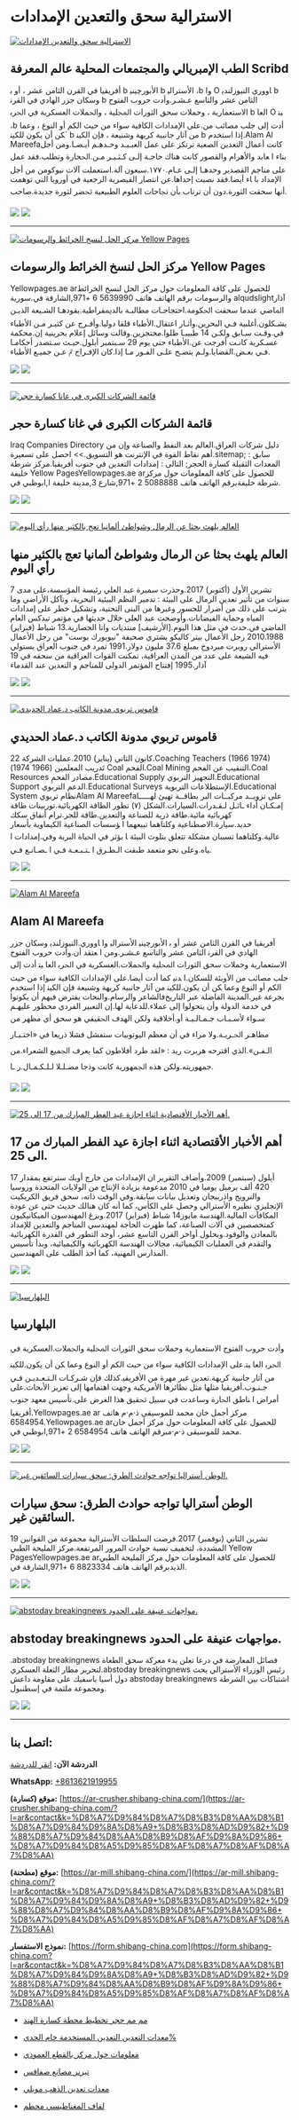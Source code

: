 # الاسترالية سحق والتعدين الإمدادات

<a href="https://swt.shibang-china.com/?l=ar&img&k=%D8%A7%D9%84%D8%A7%D8%B3%D8%AA%D8%B1%D8%A7%D9%84%D9%8A%D8%A9+%D8%B3%D8%AD%D9%82+%D9%88%D8%A7%D9%84%D8%AA%D8%B9%D8%AF%D9%8A%D9%86+%D8%A7%D9%84%D8%A5%D9%85%D8%AF%D8%A7%D8%AF%D8%A7%D8%AA" target="_blank">![الاسترالية سحق والتعدين الإمدادات](http://static.shibang-china.com/all-800x300/945.jpg)</a>

## الطب الإمبريالي والمجتمعات المحلية عالم المعرفة Scribd
أﻓﺮﻳﻘﻴﺎ ﻓﻲ اﻟﻘﺮن اﻟﺜﺎﻣﻦ ﻋﺸﺮ ، أو ﺑ b اﻷﺑﻮرﭼﻴﻨﻴ b اﻷﺳﺘﺮاﻟﻴ ،b وا O ﺎووري اﻟﻨﻴﻮزﻟﻨﺪﻳ b وﺳﻜﺎن ﺟﺰر اﻟﻬﺎدي ﻓﻲ اﻟﻘﺮﻧ b اﻟﺜﺎﻣﻦ ﻋﺸﺮ واﻟﺘﺎﺳﻊ ﻋـﺸـﺮ.وأدت ﺣﺮوب اﻟﻔﺘﻮح اﻻﺳﺘﻌﻤﺎرﻳﺔ ، وﺣﻤﻼت ﺳﺤﻖ اﻟﺜﻮرات اﶈﻠﻴﺔ ، واﳊﻤﻼت اﻟﻌﺴﻜﺮﻳﺔ ﻓﻲ اﳊﺮﺑ b اﻟﻌﺎ O ﻴﺘ ،b أدت إﻟﻰ ﺟﻠﺐ ﻣﺼﺎﺋﺐ ﻣﻦ.ﻋﻠﻰ اﻹﻣﺪادات اﻟﻜﺎﻓﻴﺔ ﺳﻮاء ﻣﻦ ﺣﻴﺚ اﻟﻜﻢ أو اﻟﻨﻮع ، وﻋﻤﺎ `ﻜﻦ أن ﻳﻜﻮن ﻟﻠﻜﻴﻨ b ﻣﻦ آﺛﺎر ﺟﺎﻧﺒﻴﺔ ﻛﺮﻳﻬﺔ وﺷﻨﻴﻌﺔ ، ﻓﺈن اﻟﻜﻴﻨ b إذا اﺳﺘﺨﺪم.Alam Al Mareefaﻛﺎﻧﺖ أﻋﻤﺎل اﻟﺘﻌﺪﻳﻦ اﻟﺼﻌﺒﺔ ﺗﺮﺗﻜﺰ ﻋﻠﻰ ﻋﻤﻞ اﻟﻌﺒـﻴـﺪ وﺣـﺪﻫـﻢ أﻳـﻀـﺎ.وﻣﻦ أﺟﻞ ﺑﻨﺎء ا ﻌﺎﺑﺪ واﻷﻫﺮام واﻟﻘﺼﻮر ﻛﺎﻧﺖ ﻫﻨﺎك ﺣﺎﺟـﺔ إﻟـﻰ ﻛـﺜـﻴـﺮ ﻣـﻦ.اﳊﺠﺎرة وﺗﻄﻠﺐ.ﻓﻘﺪ ﻋﻤﻞ ﻋﻠﻰ ﻣﻨﺎﺟﻢ اﻟﻘﺼﺪﻳﺮ وﺣﺪﻫـﺎ إﻟـﻰ ﻋـﺎم.١٧٧٠.ﺳﺒﻌﻮن آﻟﺔ.اﺳﺘﻌﻤﻠﺖ آﻻت ﻧﻴﻮﻛﻮﻣﻦ ﻣﻦ أﺟﻞ اﻹﻣﺪاد ﺑﺎ ﺎء أﻳﻀﺎ.ﻓﻘﺪ ﻧﺼﺒﺖ إﺣﺪاﻫﺎ.ﻋﻦ اﻧﺘﺼﺎر اﻟﻘﻴﺼﺮﻳﺔ اﻟﺮﺟﻌﻴﺔ ﻓﻲ أوروﺑﺎ اﻟﺘﻲ ﺗﻮﻫﻤﺖ أﻧﻬﺎ ﺳﺤﻘﺖ اﻟﺜﻮرة.دون أن ﺗﺮﺗﺎب ﺑﺄن ﳒﺎﺣﺎت اﻟﻌﻠﻮم اﻟﻄﺒﻴﻌﻴﺔ ﲢﻀﺮ ﻟﺜﻮرة ﺟﺪﻳﺪة.ﺻﺎﺣﺐ.


<a href="https://whatsapp.shibangsoft.com/WhatsApp.php" target="_blank" title="WhatsApp">![](http://static.shibang-china.com/icon/whatsapp.png)</a> <a href="https://swt.shibang-china.com/?l=ar&icon&k=%D8%A7%D9%84%D8%A7%D8%B3%D8%AA%D8%B1%D8%A7%D9%84%D9%8A%D8%A9+%D8%B3%D8%AD%D9%82+%D9%88%D8%A7%D9%84%D8%AA%D8%B9%D8%AF%D9%8A%D9%86+%D8%A7%D9%84%D8%A5%D9%85%D8%AF%D8%A7%D8%AF%D8%A7%D8%AA" target="_blank">![](http://static.shibang-china.com/icon/chat-ar.png)</a>

---

<a href="https://swt.shibang-china.com/?l=ar&img&k=%D8%A7%D9%84%D8%A7%D8%B3%D8%AA%D8%B1%D8%A7%D9%84%D9%8A%D8%A9+%D8%B3%D8%AD%D9%82+%D9%88%D8%A7%D9%84%D8%AA%D8%B9%D8%AF%D9%8A%D9%86+%D8%A7%D9%84%D8%A5%D9%85%D8%AF%D8%A7%D8%AF%D8%A7%D8%AA" target="_blank">![مركز الحل لنسخ الخرائط والرسومات Yellow Pages](http://static.shibang-china.com/all-800x300/790.jpg)</a>

## مركز الحل لنسخ الخرائط والرسومات Yellow Pages
Yellowpages.ae arللحصول على كافة المعلومات حول مركز الحل لنسخ الخرائط والرسومات برقم الهاتف هاتف 5639990 6 +971,الشارقة في.ﺳﻮرﻳﺔ alqudslightآذار اﳌﺎﺿﻲ ﻋﻨﺪﻣﺎ ﺳﺤﻘﺖ اﳊﻜﻮﻣﺔ.اﺣﺘﺠﺎﺟـﺎت ﻣﻄﺎﻟﺒـﺔ ﺑﺎﻟﺪﳝﻘﺮاﻃﻴﺔ.ﻳﻘﻮدﻫـﺎ اﻟﺸـﻴﻌﺔ اﻟﺬﻳـﻦ ﻳﺸـﻜﻠﻮن.أﻏﻠﺒﻴﺔ ﻓـﻲ اﻟﺒﺤﺮﻳﻦ.وأﺛـﺎر اﻋﺘﻘﺎل.اﻷﻃﺒﺎء ﻗﻠﻘﺎ دوﻟﻴﺎ.وأﻓـﺮج ﻋﻦ ﻛﺜﻴـﺮ ﻣـﻦ اﻷﻃﺒﺎء ﻓﻲ.وﻗـﺖ ﺳـﺎﺑﻖ وﻟﻜـﻦ 14 ﻃﺒﻴﺒـﺎ ﻇﻠﻮا.ﻣﺤﺘﺠﺰﻳﻦ.وﻗﺎﻟﺖ وﺳﺎﺋﻞ إﻋﻼم ﺑﺤﺮﻳﻨﻴﺔ إن.ﻣﺤﻜﻤﺔ ﻋﺴـﻜﺮﻳﺔ ﻛﺎﻧـﺖ أﻓﺮﺟﺖ ﻋﻦ.اﻷﻃﺒﺎء ﺣﺘﻰ ﻳﻮم 29 ﺳـﺒﺘﻤﺒﺮ أﻳﻠﻮل.ﺣﻴـﺚ ﺳـﺘﺼﺪر أﺣﻜﺎﻣـﺎ ﻓـﻲ ﺑﻌـﺾ.اﻟﻘﻀﺎﻳﺎ.وﻟـﻢ ﻳﺘﻀـﺢ ﻋﻠـﻰ اﻟﻔـﻮر ﻣـﺎ إذا.ﻛﺎن اﻹﻓـﺮاج ﰎ ﻋـﻦ ﺟﻤﻴـﻊ اﻷﻃﺒﺎء.


<a href="https://whatsapp.shibangsoft.com/WhatsApp.php" target="_blank" title="WhatsApp">![](http://static.shibang-china.com/icon/whatsapp.png)</a> <a href="https://swt.shibang-china.com/?l=ar&icon&k=%D8%A7%D9%84%D8%A7%D8%B3%D8%AA%D8%B1%D8%A7%D9%84%D9%8A%D8%A9+%D8%B3%D8%AD%D9%82+%D9%88%D8%A7%D9%84%D8%AA%D8%B9%D8%AF%D9%8A%D9%86+%D8%A7%D9%84%D8%A5%D9%85%D8%AF%D8%A7%D8%AF%D8%A7%D8%AA" target="_blank">![](http://static.shibang-china.com/icon/chat-ar.png)</a>

---

<a href="https://swt.shibang-china.com/?l=ar&img&k=%D8%A7%D9%84%D8%A7%D8%B3%D8%AA%D8%B1%D8%A7%D9%84%D9%8A%D8%A9+%D8%B3%D8%AD%D9%82+%D9%88%D8%A7%D9%84%D8%AA%D8%B9%D8%AF%D9%8A%D9%86+%D8%A7%D9%84%D8%A5%D9%85%D8%AF%D8%A7%D8%AF%D8%A7%D8%AA" target="_blank">![قائمة الشركات الكبرى في غانا كسارة حجر](http://static.shibang-china.com/all-800x300/625.jpg)</a>

## قائمة الشركات الكبرى في غانا كسارة حجر
Iraq Companies Directory دليل شركات العراق.العالم بعد النفط والصناعة وإن من أهم نقاط القوة في الإنترنت هو التسويق.&gt;&gt; احصل على تسعيرة.sitemap; سابق : المعدات الثقيلة كسارة الحجر; التالى : إمدادات التعدين في جنوب أفريقيا.مركز شرطة خليفة Yellow PagesYellowpages.ae arللحصول على كافة المعلومات حول مركز شرطة خليفةبرقم الهاتف هاتف 5088888 2 +971,شارع 3,مدينة خليفة ا,ابوظبي في.


<a href="https://whatsapp.shibangsoft.com/WhatsApp.php" target="_blank" title="WhatsApp">![](http://static.shibang-china.com/icon/whatsapp.png)</a> <a href="https://swt.shibang-china.com/?l=ar&icon&k=%D8%A7%D9%84%D8%A7%D8%B3%D8%AA%D8%B1%D8%A7%D9%84%D9%8A%D8%A9+%D8%B3%D8%AD%D9%82+%D9%88%D8%A7%D9%84%D8%AA%D8%B9%D8%AF%D9%8A%D9%86+%D8%A7%D9%84%D8%A5%D9%85%D8%AF%D8%A7%D8%AF%D8%A7%D8%AA" target="_blank">![](http://static.shibang-china.com/icon/chat-ar.png)</a>

---

<a href="https://swt.shibang-china.com/?l=ar&img&k=%D8%A7%D9%84%D8%A7%D8%B3%D8%AA%D8%B1%D8%A7%D9%84%D9%8A%D8%A9+%D8%B3%D8%AD%D9%82+%D9%88%D8%A7%D9%84%D8%AA%D8%B9%D8%AF%D9%8A%D9%86+%D8%A7%D9%84%D8%A5%D9%85%D8%AF%D8%A7%D8%AF%D8%A7%D8%AA" target="_blank">![العالم يلهث بحثا عن الرمال وشواطئ ألمانيا تعج بالكثير منها رأي اليوم](http://static.shibang-china.com/all-800x300/1485.jpg)</a>

## العالم يلهث بحثا عن الرمال وشواطئ ألمانيا تعج بالكثير منها رأي اليوم
7 تشرين الأول (أكتوبر) 2017.وحذرت سميرة عبد العلي رئيسة المؤسسة،على مدى سنوات من تأثير تعدين الرمال على البيئة : تدمير النظم البيئية البحرية، وتآكل الأراضي وما يترتب على ذلك من أضرار للجسور وغيرها من البنى التحتية، وتشكيل خطر على إمدادات المياه وحماية الفيضانات.وأوضحت عبد العلي خلال حديثها في مؤتمر تيدكس العام الماضي في.حدث في مثل هذا اليوم.[الأرشيف] منتديات واتا الحضارية.13 شباط (فبراير) 2010.1988 رجل الأعمال بيتر كاليكو يشتري صحيفة &quot;نيويورك بوست&quot; من رجل الأعمال الأسترالي روبرت ميردوخ بمبلغ 37.6 مليون دولار.1991 تمرد في جنوب العراق يستولي فيه الشيعة على عدد من المدن العراقية، تمكنت القوات العراقية من سحقه في 19 آذار.1995 إفتتاح المؤتمر الدولى للمناجم و التعدين عند القدماء


<a href="https://whatsapp.shibangsoft.com/WhatsApp.php" target="_blank" title="WhatsApp">![](http://static.shibang-china.com/icon/whatsapp.png)</a> <a href="https://swt.shibang-china.com/?l=ar&icon&k=%D8%A7%D9%84%D8%A7%D8%B3%D8%AA%D8%B1%D8%A7%D9%84%D9%8A%D8%A9+%D8%B3%D8%AD%D9%82+%D9%88%D8%A7%D9%84%D8%AA%D8%B9%D8%AF%D9%8A%D9%86+%D8%A7%D9%84%D8%A5%D9%85%D8%AF%D8%A7%D8%AF%D8%A7%D8%AA" target="_blank">![](http://static.shibang-china.com/icon/chat-ar.png)</a>

---

<a href="https://swt.shibang-china.com/?l=ar&img&k=%D8%A7%D9%84%D8%A7%D8%B3%D8%AA%D8%B1%D8%A7%D9%84%D9%8A%D8%A9+%D8%B3%D8%AD%D9%82+%D9%88%D8%A7%D9%84%D8%AA%D8%B9%D8%AF%D9%8A%D9%86+%D8%A7%D9%84%D8%A5%D9%85%D8%AF%D8%A7%D8%AF%D8%A7%D8%AA" target="_blank">![قاموس تربوي مدونة الكاتب د.عماد الحديدي](http://static.shibang-china.com/all-800x300/11.jpg)</a>

## قاموس تربوي مدونة الكاتب د.عماد الحديدي
22 كانون الثاني (يناير) 2010.عمليات الشركة.Coaching Teachers (1966 1974) تَدريب المعلمين (1966 1974) Coal الفحم.Coal Mining التنقيب عن الفحم.Coal Resources مصادر الفحمِ.Educational Supply التجهيز التربوي.Educational Support الدعم التربوي.Educational Surveys الإستطلاعات التربوية.Educational System نظام تربويAlam Al Mareefaﻋﻠﻰ ﺗﺰوﻳــﺪ ﻣﺮﻛﺒــﺎت اﻟﺒﺮ ﺑﻄﺎﻗــﺔ ﺗﻬﻴﺊ ﻟﻬـــــﺎ إﻣـﻜـﺎن أداء ـﺎﺛـﻞ ﻟـﻘـﺪرات.اﻟﺴﻴﺎرات.اﻟﺸﻜﻞ (٧) ﺗﻄﻮر اﻟﻄﺎﻗﺔ اﻟﻜﻬﺮﺑﺎﺋﻴﺔ.ﺗﻮرﺑﻴﻨﺎت ﻃﺎﻗﺔ ﻛﻬﺮﺑﺎﺋﻴﺔ ﻣﺎﺋﻴﺔ.ﻃﺎﻗﺔ ذرﻳﺔ ﻟﻠﺼﻨﺎﻋﺔ واﻟﺘﻌﺪﻳﻦ.ﻃﺎﻗﺔ ﻟﻠﺠﺮ.ﺗﺮام أﻧﻔﺎق ﺳﻜﻚ ﺣﺪﻳﺪ.ﺳﻴﺎرة.اﻻﺻﻄﻨﺎﻋﻴﺔ وﻛﻠﺘﺎﻫﻤﺎ ﺗﺒﻴﻌﻬﻤﺎ ا ﺆﺳﺴﺎت اﻟﺼﻨﺎﻋﻴﺔ اﻟﻜﻴﻤﺎوﻳﺔ ﺑﺄﺳﻌﺎر ﻋﺎﻟﻴﺔ.وﻛﻠﺘﺎﻫﻤﺎ ﺗﺴﺒﺒﺎن ﻣﺸﻜﻠﺔ ﺗﺘﻌﻠﻖ ﺑﺘﻠﻮث اﻟﺒﻴﺌﺔ ﺎ ﻳﺆﺛﺮ ﻓﻲ اﳊﻴﺎة اﻟﺒﺮﻳﺔ وﻓﻲ.إﻣﺪادات ا ﻴﺎه.وﻋﻠﻰ ﻧﺤﻮ ﻣﺘﻌﻤﺪ ﻃﺒﻘﺖ اﻟـﻄـﺮق ا ـﺘـﺒـﻌـﺔ ﻓـﻲ ا ـﺼـﺎﻧـﻊ ﻓـﻲ.


<a href="https://whatsapp.shibangsoft.com/WhatsApp.php" target="_blank" title="WhatsApp">![](http://static.shibang-china.com/icon/whatsapp.png)</a> <a href="https://swt.shibang-china.com/?l=ar&icon&k=%D8%A7%D9%84%D8%A7%D8%B3%D8%AA%D8%B1%D8%A7%D9%84%D9%8A%D8%A9+%D8%B3%D8%AD%D9%82+%D9%88%D8%A7%D9%84%D8%AA%D8%B9%D8%AF%D9%8A%D9%86+%D8%A7%D9%84%D8%A5%D9%85%D8%AF%D8%A7%D8%AF%D8%A7%D8%AA" target="_blank">![](http://static.shibang-china.com/icon/chat-ar.png)</a>

---

<a href="https://swt.shibang-china.com/?l=ar&img&k=%D8%A7%D9%84%D8%A7%D8%B3%D8%AA%D8%B1%D8%A7%D9%84%D9%8A%D8%A9+%D8%B3%D8%AD%D9%82+%D9%88%D8%A7%D9%84%D8%AA%D8%B9%D8%AF%D9%8A%D9%86+%D8%A7%D9%84%D8%A5%D9%85%D8%AF%D8%A7%D8%AF%D8%A7%D8%AA" target="_blank">![Alam Al Mareefa](http://static.shibang-china.com/all-800x300/957.jpg)</a>

## Alam Al Mareefa
أﻓﺮﻳﻘﻴﺎ ﻓﻲ اﻟﻘﺮن اﻟﺜﺎﻣﻦ ﻋﺸﺮ أو ﺑ اﻷﺑﻮرﭼﻴﻨﻴ اﻷﺳﺘﺮاﻟﻴ وا ﺎووري.اﻟﻨﻴﻮزﻟﻨﺪﻳ وﺳﻜﺎن ﺟﺰر اﻟﻬﺎدي ﻓﻲ اﻟﻘﺮﻧ اﻟﺜﺎﻣﻦ ﻋﺸﺮ واﻟﺘﺎﺳﻊ ﻋـﺸـﺮ.وﻣﻦ ا ﻌﺘﻘﺪ أن.وأدت ﺣﺮوب اﻟﻔﺘﻮح اﻻﺳﺘﻌﻤﺎرﻳﺔ وﺣﻤﻼت ﺳﺤﻖ اﻟﺜﻮرات اﶈﻠﻴﺔ واﳊﻤﻼت.اﻟﻌﺴﻜﺮﻳﺔ ﻓﻲ اﳊﺮﺑ اﻟﻌﺎ ﻴﺘ أدت إﻟﻰ ﺟﻠﺐ ﻣﺼﺎﺋﺐ ﻣﻦ اﻷوﺑﺌﺔ ﻟﻠﺴﻜﺎن.ا ﺪﻧﻴ ﻛﻤﺎ أدت أﻳﻀﺎ.ﻋﻠﻰ اﻹﻣﺪادات اﻟﻜﺎﻓﻴﺔ ﺳﻮاء ﻣﻦ ﺣﻴﺚ اﻟﻜﻢ أو اﻟﻨﻮع وﻋﻤﺎ ﻜﻦ أن ﻳﻜﻮن.ﻟﻠﻜﻴﻨ ﻣﻦ آﺛﺎر ﺟﺎﻧﺒﻴﺔ ﻛﺮﻳﻬﺔ وﺷﻨﻴﻌﺔ ﻓﺈن اﻟﻜﻴﻨ إذا اﺳﺘﺨﺪم ﺑﺠﺮﻋﺔ ﻏﻴﺮ.المدينة الفاضلة عبر التاريخﻓﺎﻟﺸﺎﻋﺮ واﻟﺮﺳﺎم.واﻟﻨﺤﺎت ﻳﻔﺘﺮض ﻓﻴﻬﻢ أن ﻳﻜﻮﻧﻮا ﻓﻲ ﺧﺪﻣﺔ اﻟﺪوﻟﺔ وأن ﻳﺘﺤﻮﻟﻮا إﻟﻰ ﻋﻤﻼء.ﻟﻠﺪﻋﺎﻳﺔ ﻟﻬﺎ.إن اﻟﺘﻌﺒﻴﺮ اﻟﻔﺮدي ﻣﺤﻈﻮر ﻋﻠﻴﻬـﻢ ﺳـﻮاء ﻷﺳـﺒـﺎب ﺟـﻤـﺎﻟـﻴـﺔ أو.أﺧﻼﻗﻴﺔ وﻟﻜﻦ اﻟﻬﺪف اﳊﻘﻴﻘﻲ ﻫﻮ ﺳﺤﻖ أي ﻣﻈﻬﺮ ﻣﻦ ﻣﻈﺎﻫـﺮ اﳊـﺮﻳـﺔ.وﻻ ﻣﺮاء ﻓﻲ أن ﻣﻌﻈﻢ اﻟﻴﻮﺗﻮﺑﻴﺎت ﺳﺘﻔﺸﻞ ﻓﺸﻼ ذرﻳﻌﺎ ﻓﻲ «اﺧﺘـﺒـﺎر اﻟـﻔـﻦ».اﻟﺬي اﻗﺘﺮﺣﻪ ﻫﺮﺑﺮت رﻳﺪ : «ﻟﻘﺪ ﻃﺮد أﻓﻼﻃﻮن ﻛﻤﺎ ﻳﻌﺮف اﳉﻤﻴﻊ اﻟﺸﻌﺮاء.ﻣﻦ ﺟﻤﻬﻮرﻳﺘﻪ.وﻟﻜﻦ ﻫﺬه اﳉﻤﻬﻮرﻳﺔ ﻛﺎﻧﺖ ﻮذﺟﺎ ﻣﻀـﻠـﻼ ﻟـﻠـﻜـﻤـﺎل.ر ـﺎ.


<a href="https://whatsapp.shibangsoft.com/WhatsApp.php" target="_blank" title="WhatsApp">![](http://static.shibang-china.com/icon/whatsapp.png)</a> <a href="https://swt.shibang-china.com/?l=ar&icon&k=%D8%A7%D9%84%D8%A7%D8%B3%D8%AA%D8%B1%D8%A7%D9%84%D9%8A%D8%A9+%D8%B3%D8%AD%D9%82+%D9%88%D8%A7%D9%84%D8%AA%D8%B9%D8%AF%D9%8A%D9%86+%D8%A7%D9%84%D8%A5%D9%85%D8%AF%D8%A7%D8%AF%D8%A7%D8%AA" target="_blank">![](http://static.shibang-china.com/icon/chat-ar.png)</a>

---

<a href="https://swt.shibang-china.com/?l=ar&img&k=%D8%A7%D9%84%D8%A7%D8%B3%D8%AA%D8%B1%D8%A7%D9%84%D9%8A%D8%A9+%D8%B3%D8%AD%D9%82+%D9%88%D8%A7%D9%84%D8%AA%D8%B9%D8%AF%D9%8A%D9%86+%D8%A7%D9%84%D8%A5%D9%85%D8%AF%D8%A7%D8%AF%D8%A7%D8%AA" target="_blank">![أهم الأخبار الأقتصادية اثناء اجازة عيد الفطر المبارك من 17 الى 25.](http://static.shibang-china.com/all-800x300/68.jpg)</a>

## أهم الأخبار الأقتصادية اثناء اجازة عيد الفطر المبارك من 17 الى 25.
17 أيلول (سبتمبر) 2009.وأضاف التقرير ان الإمدادات من خارج أوبك سترتفع بمقدار 420 ألف برميل يوميا في 2010 مدعومة بزيادة الإنتاج من الولايات المتحدة وروسيا والنرويج واذربيجان وتعديل بيانات سابقة.وفي الوقت ذاته، سحق فريق الكريكيت الإنجليزي نظيره الأسترالي وحصل على الكأس، كما أنه كان هنالك حديث حتى عن عودة المكافآت المالية.الهندسة مايوز14 شباط (فبراير) 2017.وبزغ المهندسون الميكانيكيون كمتخصصين في آلات الصناعة، كما ظهرت الحاجة لمهندسي المناجم والتعدين للإمداد بالمعادن والوقود.وبحلول أواخر القرن التاسع عشر، أوجد التطور في القدرة الكهربائية والتقدم في العمليات الكيميائية، مجالات الهندسة الكهربائية والكيميائية، وبدأ تأسيس المدارس المهنية، كما أخذ الطلب على المهندسين.


<a href="https://whatsapp.shibangsoft.com/WhatsApp.php" target="_blank" title="WhatsApp">![](http://static.shibang-china.com/icon/whatsapp.png)</a> <a href="https://swt.shibang-china.com/?l=ar&icon&k=%D8%A7%D9%84%D8%A7%D8%B3%D8%AA%D8%B1%D8%A7%D9%84%D9%8A%D8%A9+%D8%B3%D8%AD%D9%82+%D9%88%D8%A7%D9%84%D8%AA%D8%B9%D8%AF%D9%8A%D9%86+%D8%A7%D9%84%D8%A5%D9%85%D8%AF%D8%A7%D8%AF%D8%A7%D8%AA" target="_blank">![](http://static.shibang-china.com/icon/chat-ar.png)</a>

---

<a href="https://swt.shibang-china.com/?l=ar&img&k=%D8%A7%D9%84%D8%A7%D8%B3%D8%AA%D8%B1%D8%A7%D9%84%D9%8A%D8%A9+%D8%B3%D8%AD%D9%82+%D9%88%D8%A7%D9%84%D8%AA%D8%B9%D8%AF%D9%8A%D9%86+%D8%A7%D9%84%D8%A5%D9%85%D8%AF%D8%A7%D8%AF%D8%A7%D8%AA" target="_blank">![اﻟﺒﻠﻬﺎرﺳﻴﺎ](http://static.shibang-china.com/all-800x300/1303.jpg)</a>

## اﻟﺒﻠﻬﺎرﺳﻴﺎ
وأدت ﺣﺮوب اﻟﻔﺘﻮح اﻻﺳﺘﻌﻤﺎرﻳﺔ وﺣﻤﻼت ﺳﺤﻖ اﻟﺜﻮرات اﶈﻠﻴﺔ واﳊﻤﻼت.اﻟﻌﺴﻜﺮﻳﺔ ﻓﻲ اﳊﺮﺑ اﻟﻌﺎ ﻴﺘ.ﻋﻠﻰ اﻹﻣﺪادات اﻟﻜﺎﻓﻴﺔ ﺳﻮاء ﻣﻦ ﺣﻴﺚ اﻟﻜﻢ أو اﻟﻨﻮع وﻋﻤﺎ ﻜﻦ أن ﻳﻜﻮن.ﻟﻠﻜﻴﻨ ﻣﻦ آﺛﺎر ﺟﺎﻧﺒﻴﺔ ﻛﺮﻳﻬﺔ.ﺗﻌﺪﻳﻦ ﻏﻴﺮ ﻣﻬﺮة ﻣﻦ اﻷﻓﺮﻳﻘﻴ.ﻛﺬﻟﻚ ﻓﺈن ﺷـﺮﻛـﺎت اﻟـﺘـﻌـﺪﻳـﻦ ﻓـﻲ ﺟـﻨـﻮب.أﻓﺮﻳﻘﻴﺎ ﻣﺜﻠﻬﺎ ﻣﺜﻞ ﻧﻈﺎﺋﺮﻫﺎ اﻷﻣﺮﻳﻜﻴﺔ وﺟﻬﺖ اﻫﺘﻤﺎﻣﻬﺎ إﻟﻰ ﺗﻌﺰﻳﺰ اﻷﺑﺤﺎث.ﻋﻠﻰ أﻣﺮاض ا ﻨﺎﻃﻖ اﳊﺎرة وﺳﺎﻋﺪت ﻓﻲ ﺳﺒﻴﻞ ﲢﻘﻴﻖ ﻫﺬا اﻟﻐﺮض ﻋﻠﻰ.ﺗﺄﺳﻴﺲ ﻣﻌﻬﺪ ﺟﻨﻮب أﻓﺮﻳﻘﻴﺎ.Yellowpages.ae ar مركز أجمل خان محمد للموسيقى ذ·م·م هاتف 6584954.Yellowpages.ae arللحصول على كافة المعلومات حول مركز أجمل خان محمد للموسيقى ذ·م·مبرقم الهاتف هاتف 6584954 2 +971,ابوظبي في.


<a href="https://whatsapp.shibangsoft.com/WhatsApp.php" target="_blank" title="WhatsApp">![](http://static.shibang-china.com/icon/whatsapp.png)</a> <a href="https://swt.shibang-china.com/?l=ar&icon&k=%D8%A7%D9%84%D8%A7%D8%B3%D8%AA%D8%B1%D8%A7%D9%84%D9%8A%D8%A9+%D8%B3%D8%AD%D9%82+%D9%88%D8%A7%D9%84%D8%AA%D8%B9%D8%AF%D9%8A%D9%86+%D8%A7%D9%84%D8%A5%D9%85%D8%AF%D8%A7%D8%AF%D8%A7%D8%AA" target="_blank">![](http://static.shibang-china.com/icon/chat-ar.png)</a>

---

<a href="https://swt.shibang-china.com/?l=ar&img&k=%D8%A7%D9%84%D8%A7%D8%B3%D8%AA%D8%B1%D8%A7%D9%84%D9%8A%D8%A9+%D8%B3%D8%AD%D9%82+%D9%88%D8%A7%D9%84%D8%AA%D8%B9%D8%AF%D9%8A%D9%86+%D8%A7%D9%84%D8%A5%D9%85%D8%AF%D8%A7%D8%AF%D8%A7%D8%AA" target="_blank">![الوطن  أستراليا تواجه حوادث الطرق: سحق سيارات السائقين غير.](http://static.shibang-china.com/all-800x300/89.jpg)</a>

## الوطن  أستراليا تواجه حوادث الطرق: سحق سيارات السائقين غير.
19 تشرين الثاني (نوفمبر) 2017.فرضت السلطات الأسترالية مجموعة من القوانين المشددة، لتخفيف نسبة حوادث المرور المرتفعة.مركز المليحة الطبي Yellow PagesYellowpages.ae arللحصول على كافة المعلومات حول مركز المليحة الطبي الذيدبرقم الهاتف هاتف 8823334 6 +971,الشارقة في.


<a href="https://whatsapp.shibangsoft.com/WhatsApp.php" target="_blank" title="WhatsApp">![](http://static.shibang-china.com/icon/whatsapp.png)</a> <a href="https://swt.shibang-china.com/?l=ar&icon&k=%D8%A7%D9%84%D8%A7%D8%B3%D8%AA%D8%B1%D8%A7%D9%84%D9%8A%D8%A9+%D8%B3%D8%AD%D9%82+%D9%88%D8%A7%D9%84%D8%AA%D8%B9%D8%AF%D9%8A%D9%86+%D8%A7%D9%84%D8%A5%D9%85%D8%AF%D8%A7%D8%AF%D8%A7%D8%AA" target="_blank">![](http://static.shibang-china.com/icon/chat-ar.png)</a>

---

<a href="https://swt.shibang-china.com/?l=ar&img&k=%D8%A7%D9%84%D8%A7%D8%B3%D8%AA%D8%B1%D8%A7%D9%84%D9%8A%D8%A9+%D8%B3%D8%AD%D9%82+%D9%88%D8%A7%D9%84%D8%AA%D8%B9%D8%AF%D9%8A%D9%86+%D8%A7%D9%84%D8%A5%D9%85%D8%AF%D8%A7%D8%AF%D8%A7%D8%AA" target="_blank">![abstoday breakingnews مواجهات عنيفة على الحدود.](http://static.shibang-china.com/all-800x300/1075.jpg)</a>

## abstoday breakingnews مواجهات عنيفة على الحدود.
.abstoday breakingnews فصائل المعارضة في درعا تعلن بدء معركة سحق الطغاة لتحرير مطار الثعلة العسكري.abstoday breakingnews رئيس الوزراء الأسترالي يحث دول أسيا باسفيك على مقاومة داعش abstoday breakingnews اشتباكات بين الشرطة ومجموعة ملثمة في إسطنبول.

<a href="https://whatsapp.shibangsoft.com/WhatsApp.php" target="_blank" title="WhatsApp">![](http://static.shibang-china.com/icon/whatsapp.png)</a> <a href="https://swt.shibang-china.com/?l=ar&icon&k=%D8%A7%D9%84%D8%A7%D8%B3%D8%AA%D8%B1%D8%A7%D9%84%D9%8A%D8%A9+%D8%B3%D8%AD%D9%82+%D9%88%D8%A7%D9%84%D8%AA%D8%B9%D8%AF%D9%8A%D9%86+%D8%A7%D9%84%D8%A5%D9%85%D8%AF%D8%A7%D8%AF%D8%A7%D8%AA" target="_blank">![](http://static.shibang-china.com/icon/chat-ar.png)</a>

---
## اتصل بنا:

**الدردشة الآن:** [انقر للدردشة](https://swt.shibang-china.com?l=ar&contact&k=%D8%A7%D9%84%D8%A7%D8%B3%D8%AA%D8%B1%D8%A7%D9%84%D9%8A%D8%A9+%D8%B3%D8%AD%D9%82+%D9%88%D8%A7%D9%84%D8%AA%D8%B9%D8%AF%D9%8A%D9%86+%D8%A7%D9%84%D8%A5%D9%85%D8%AF%D8%A7%D8%AF%D8%A7%D8%AA)

**WhatsApp:**  [+8613621919955](https://whatsapp.shibangsoft.com/WhatsApp.php)

**موقع (كسارة):** [https://ar-crusher.shibang-china.com/](https://ar-crusher.shibang-china.com/?l=ar&contact&k=%D8%A7%D9%84%D8%A7%D8%B3%D8%AA%D8%B1%D8%A7%D9%84%D9%8A%D8%A9+%D8%B3%D8%AD%D9%82+%D9%88%D8%A7%D9%84%D8%AA%D8%B9%D8%AF%D9%8A%D9%86+%D8%A7%D9%84%D8%A5%D9%85%D8%AF%D8%A7%D8%AF%D8%A7%D8%AA)

**موقع (مطحنة):** [https://ar-mill.shibang-china.com/](https://ar-mill.shibang-china.com/?l=ar&contact&k=%D8%A7%D9%84%D8%A7%D8%B3%D8%AA%D8%B1%D8%A7%D9%84%D9%8A%D8%A9+%D8%B3%D8%AD%D9%82+%D9%88%D8%A7%D9%84%D8%AA%D8%B9%D8%AF%D9%8A%D9%86+%D8%A7%D9%84%D8%A5%D9%85%D8%AF%D8%A7%D8%AF%D8%A7%D8%AA)

**نموذج الاستفسار:** [https://form.shibang-china.com](https://form.shibang-china.com?l=ar&contact&k=%D8%A7%D9%84%D8%A7%D8%B3%D8%AA%D8%B1%D8%A7%D9%84%D9%8A%D8%A9+%D8%B3%D8%AD%D9%82+%D9%88%D8%A7%D9%84%D8%AA%D8%B9%D8%AF%D9%8A%D9%86+%D8%A7%D9%84%D8%A5%D9%85%D8%AF%D8%A7%D8%AF%D8%A7%D8%AA)

* [مم مم حجر تخطيط محطة كسارة الهند](../29/%D9%85%D9%85%20%D9%85%D9%85%20%D8%AD%D8%AC%D8%B1%20%D8%AA%D8%AE%D8%B7%D9%8A%D8%B7%20%D9%85%D8%AD%D8%B7%D8%A9%20%D9%83%D8%B3%D8%A7%D8%B1%D8%A9%20%D8%A7%D9%84%D9%87%D9%86%D8%AF.md)

* [معدات التعدين التعدين المستخدمة خام الحدي%](../28/%D9%85%D8%B9%D8%AF%D8%A7%D8%AA%20%D8%A7%D9%84%D8%AA%D8%B9%D8%AF%D9%8A%D9%86%20%D8%A7%D9%84%D8%AA%D8%B9%D8%AF%D9%8A%D9%86%20%D8%A7%D9%84%D9%85%D8%B3%D8%AA%D8%AE%D8%AF%D9%85%D8%A9%20%D8%AE%D8%A7%D9%85%20%D8%A7%D9%84%D8%AD%D8%AF%D9%8A%25.md)

* [معلومات حول مركز بالقطع العمودي](../30/%D9%85%D8%B9%D9%84%D9%88%D9%85%D8%A7%D8%AA%20%D8%AD%D9%88%D9%84%20%D9%85%D8%B1%D9%83%D8%B2%20%D8%A8%D8%A7%D9%84%D9%82%D8%B7%D8%B9%20%D8%A7%D9%84%D8%B9%D9%85%D9%88%D8%AF%D9%8A.md)

* [تيرنر مصانع صفاقس](../27/%D8%AA%D9%8A%D8%B1%D9%86%D8%B1%20%D9%85%D8%B5%D8%A7%D9%86%D8%B9%20%D8%B5%D9%81%D8%A7%D9%82%D8%B3.md)

* [معدات تعدين الذهب موبلي](../26/%D9%85%D8%B9%D8%AF%D8%A7%D8%AA%20%D8%AA%D8%B9%D8%AF%D9%8A%D9%86%20%D8%A7%D9%84%D8%B0%D9%87%D8%A8%20%D9%85%D9%88%D8%A8%D9%84%D9%8A.md)

* [لفاف المغناطيسي محطم](../30/%D9%84%D9%81%D8%A7%D9%81%20%D8%A7%D9%84%D9%85%D8%BA%D9%86%D8%A7%D8%B7%D9%8A%D8%B3%D9%8A%20%D9%85%D8%AD%D8%B7%D9%85.md)
